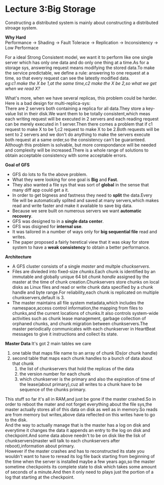 # Lecture 3:Big Storage
Constructing a distributed system is mainly about constructing a distributed stroage system.

**Why Hard**\
Performance -> Shading -> Fault Tolerace -> Replication -> Inconsistency -> Low Performace

For a ideal Strong Consistent model, we want it to perform like one single server which has only one data and do only one thing at a time.As for a storage sys, answering request means modifying the stored data.To make the service predictable, we define a rule: answering to one request at a time, so that every request can see the latestly modified data.\
*eg:c1 make the X be 1,at the same time,c2 make the X be 2,so what we get when we read X?*

What's more, when we have several replicas, this problem could be harder.\
Here is a bad design for multi-replica-sys:\
There are 2 servers both containing a replica for all data.They store a key-value list in their disk.We want them to be totally consistent,which meas each writing request will be executed in 2 servers and each reading request can be merely executed in 1 server.Then there comes a problem that if c1 request to make X to be 1,c2 request to make X to be 2.Both requests will be sent to 2 servers and we don't do anything to make the servers execute both request at a same order,so the consistency can't be guaranteed.\
Although this problem is solvable, but more corespondance will be needed and complexity will be increased.There is a whole range of solutions to obtain acceptable consistency with some acceptable errors.

**Goal of GFS**
* GFS do lots to fix the above problem.
* What they were looking for one goal is **Big** and **Fast**.
* They also wanted a file sys that was sort of **global** in the sense that many diff app could get a it.
* In order to get bigness and fastness they need to **split** the data.Every file will be automatically splited and saved at many servers,which makes read and write faster and make it available to save big data.
* Because we sere built on numerous servers we want **automatic recovery**.
* GFS was designed to in a **single data center**.
* GFS was disigned for **internal use**.
* It was tailored in a number of ways only for **big sequential file** read and writes.
* The paper proposed a fairly heretical view that it was okay for store system to have a **weak consistency** to obtain a better performance.

**Architecture**
* A GFS cluster consists of a single *master* and multple *chuckservers*.
* Files are divieded into fixed-size *chunks*.Each chunk is identified by an immutable and globally unique 64 bit *chunk handle* assigned by the master at the time of chunk creation.Chunkservers store chunks on local disks as Linux files and read or write chunk data specified by a chunk handle and byte range.For reliability,each chunk is replicated on multiple chunkservers,default is 3.
* The master maintains all file system metadata,which includes the namespace,access control information,the mapping from files to chunks,and the current locations of chunks.It also controls system-wide activities such as chunk lease management, garbage collection of orphaned chunks, and chunk migration between chunkservers.The master periodically communicates with each chunkserver in HeartBeat messages to give it instructions and collect its state.

**Master Data**
It's got 2 main tables we care
1. one table that maps file name to an array of chunk IDs(or chunk handle)
2. second table that maps each chunk handles to a bunch of data about that chunk
   1. the list of chunkservers that hold the replicas of the data
   2. the version number for each chunk
   3. which chunkserver is the primary and also the expiration of time of the lease(about primary),cuz all writes to a chunk have to be sequence of the chunks primary.
   
This stuff so far it's all in RAM,and just be gone if the master crashed.So in order to reboot the mater and not forget everything about the file sys,the master actually stores all of this data on disk as well as in memory.So reads are from memory but writes,above data reflected on this writes have to go to the disk.\
And the way to actually manage that is the master has a log on disk and everytime it changes the data it appends an entry to the log on disk and checkpoint.And some data above needn't to be on disk like the lisk of chunkservers(master will talk to each chunkservers after reboot),information about primary.\
However if the master crashes and has to reconstructed its state you wouldn't want to have to reread its log file back starting from beginning of the time when the server is installed maybe a few years ago,so the master sometime checkpoints its complete state to disk which takes some amount of seconds of a minute.And then it only need to plays just the portion of a log that starting at the checkpoint.
